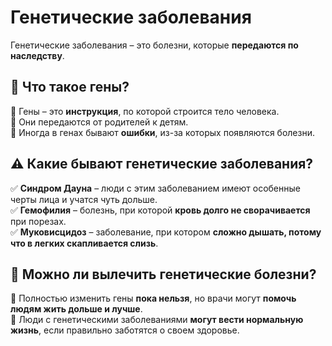 # Генетические заболевания  

Генетические заболевания – это болезни, которые **передаются по наследству**.  

## 🧬 Что такое гены?  
🔹 Гены – это **инструкция**, по которой строится тело человека.  
🔹 Они передаются от родителей к детям.  
🔹 Иногда в генах бывают **ошибки**, из-за которых появляются болезни.  

## ⚠️ Какие бывают генетические заболевания?  
✅ **Синдром Дауна** – люди с этим заболеванием имеют особенные черты лица и учатся чуть дольше.  
✅ **Гемофилия** – болезнь, при которой **кровь долго не сворачивается** при порезах.  
✅ **Муковисцидоз** – заболевание, при котором **сложно дышать, потому что в легких скапливается слизь**.  

## 💊 Можно ли вылечить генетические болезни?  
🔹 Полностью изменить гены **пока нельзя**, но врачи могут **помочь людям жить дольше и лучше**.  
🔹 Люди с генетическими заболеваниями **могут вести нормальную жизнь**, если правильно заботятся о своем здоровье.  

